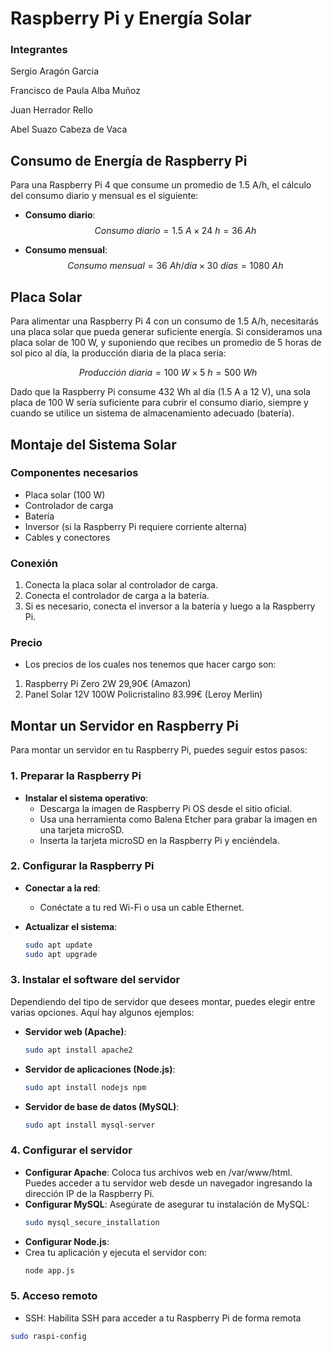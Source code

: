 # Raspberry Pi y Energía Solar
### Integrantes
Sergio Aragón Garcia

Francisco de Paula Alba Muñoz

Juan Herrador Rello

Abel Suazo Cabeza de Vaca

## Consumo de Energía de Raspberry Pi

Para una Raspberry Pi 4 que consume un promedio de 1.5 A/h, el cálculo del consumo diario y mensual es el siguiente:

- **Consumo diario**:
  $$Consumo \ diario = 1.5 \ A \times 24 \ h = 36 \ Ah$$

- **Consumo mensual**:
  $$Consumo \ mensual = 36 \ Ah/día \times 30 \ días = 1080 \ Ah$$

## Placa Solar

Para alimentar una Raspberry Pi 4 con un consumo de 1.5 A/h, necesitarás una placa solar que pueda generar suficiente energía. Si consideramos una placa solar de 100 W, y suponiendo que recibes un promedio de 5 horas de sol pico al día, la producción diaria de la placa sería:

$$Producción \ diaria = 100 \ W \times 5 \ h = 500 \ Wh$$

Dado que la Raspberry Pi consume 432 Wh al día (1.5 A a 12 V), una sola placa de 100 W sería suficiente para cubrir el consumo diario, siempre y cuando se utilice un sistema de almacenamiento adecuado (batería).

## Montaje del Sistema Solar

### Componentes necesarios

- Placa solar (100 W)
- Controlador de carga
- Batería 
- Inversor (si la Raspberry Pi requiere corriente alterna)
- Cables y conectores

### Conexión

1. Conecta la placa solar al controlador de carga.
2. Conecta el controlador de carga a la batería.
3. Si es necesario, conecta el inversor a la batería y luego a la Raspberry Pi.

### Precio
- Los precios de los cuales nos tenemos que hacer cargo son:
1. Raspberry Pi Zero 2W 29,90€ (Amazon)
2. Panel Solar 12V 100W Policristalino 83.99€ (Leroy Merlin) 

## Montar un Servidor en Raspberry Pi

Para montar un servidor en tu Raspberry Pi, puedes seguir estos pasos:

### 1. Preparar la Raspberry Pi

- **Instalar el sistema operativo**:
  - Descarga la imagen de Raspberry Pi OS desde el sitio oficial.
  - Usa una herramienta como Balena Etcher para grabar la imagen en una tarjeta microSD.
  - Inserta la tarjeta microSD en la Raspberry Pi y enciéndela.

### 2. Configurar la Raspberry Pi

- **Conectar a la red**:
  - Conéctate a tu red Wi-Fi o usa un cable Ethernet.
  
- **Actualizar el sistema**:
  ```bash
  sudo apt update
  sudo apt upgrade

### 3. Instalar el software del servidor

Dependiendo del tipo de servidor que desees montar, puedes elegir entre varias opciones. Aquí hay algunos ejemplos:

- **Servidor web (Apache)**:
  ```bash
  sudo apt install apache2
- **Servidor de aplicaciones (Node.js)**:
  ```bash
  sudo apt install nodejs npm

- **Servidor de base de datos (MySQL)**:
  ```bash
  sudo apt install mysql-server

### 4. Configurar el servidor
- **Configurar Apache**:
  Coloca tus archivos web en /var/www/html.
  Puedes acceder a tu servidor web desde un navegador ingresando la dirección IP de la Raspberry Pi.
- **Configurar MySQL**:
 Asegúrate de asegurar tu instalación de MySQL:
  ```bash
  sudo mysql_secure_installation
- **Configurar Node.js**:
- Crea tu aplicación y ejecuta el servidor con:
  ```bash
  node app.js
  
### 5. Acceso remoto
- SSH: Habilita SSH para acceder a tu Raspberry Pi de forma remota
```bash
sudo raspi-config






